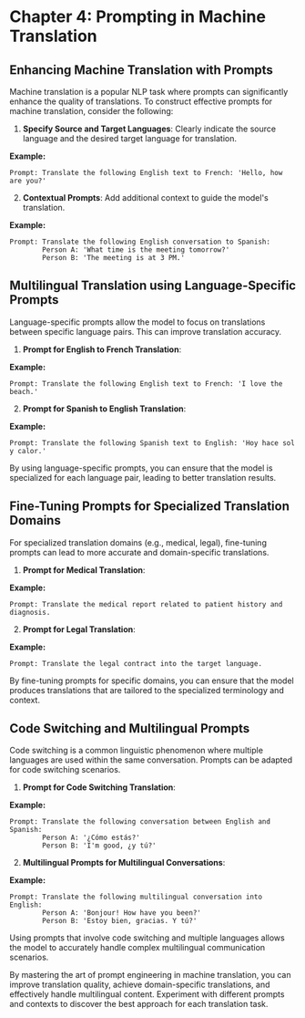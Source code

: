# Chapter 4: Prompting in Machine Translation

## Enhancing Machine Translation with Prompts

Machine translation is a popular NLP task where prompts can significantly enhance the quality of translations. To construct effective prompts for machine translation, consider the following:

1. **Specify Source and Target Languages**: Clearly indicate the source language and the desired target language for translation.

**Example:**
```
Prompt: Translate the following English text to French: 'Hello, how are you?'
```

2. **Contextual Prompts**: Add additional context to guide the model's translation.

**Example:**
```
Prompt: Translate the following English conversation to Spanish:
        Person A: 'What time is the meeting tomorrow?'
        Person B: 'The meeting is at 3 PM.'
```

## Multilingual Translation using Language-Specific Prompts

Language-specific prompts allow the model to focus on translations between specific language pairs. This can improve translation accuracy.

1. **Prompt for English to French Translation**:

**Example:**
```
Prompt: Translate the following English text to French: 'I love the beach.'
```

2. **Prompt for Spanish to English Translation**:

**Example:**
```
Prompt: Translate the following Spanish text to English: 'Hoy hace sol y calor.'
```
By using language-specific prompts, you can ensure that the model is specialized for each language pair, leading to better translation results.

## Fine-Tuning Prompts for Specialized Translation Domains

For specialized translation domains (e.g., medical, legal), fine-tuning prompts can lead to more accurate and domain-specific translations.

1. **Prompt for Medical Translation**:

**Example:**
```
Prompt: Translate the medical report related to patient history and diagnosis.
```

2. **Prompt for Legal Translation**:

**Example:**
```
Prompt: Translate the legal contract into the target language.
```
By fine-tuning prompts for specific domains, you can ensure that the model produces translations that are tailored to the specialized terminology and context.

## Code Switching and Multilingual Prompts

Code switching is a common linguistic phenomenon where multiple languages are used within the same conversation. Prompts can be adapted for code switching scenarios.

1. **Prompt for Code Switching Translation**:

**Example:**
```
Prompt: Translate the following conversation between English and Spanish:
        Person A: '¿Cómo estás?'
        Person B: 'I'm good, ¿y tú?'
```

2. **Multilingual Prompts for Multilingual Conversations**:

**Example:**
```
Prompt: Translate the following multilingual conversation into English:
        Person A: 'Bonjour! How have you been?'
        Person B: 'Estoy bien, gracias. Y tú?'
```

Using prompts that involve code switching and multiple languages allows the model to accurately handle complex multilingual communication scenarios.

By mastering the art of prompt engineering in machine translation, you can improve translation quality, achieve domain-specific translations, and effectively handle multilingual content. Experiment with different prompts and contexts to discover the best approach for each translation task.